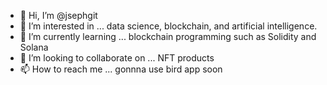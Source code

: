 - 👋 Hi, I’m @jsephgit
- 👀 I’m interested in ... data science, blockchain, and artificial intelligence.
- 🌱 I’m currently learning ... blockchain programming such as Solidity and Solana
- 💞️ I’m looking to collaborate on ... NFT products
- 📫 How to reach me ... gonnna use bird app soon

<!---
jsephgit/jsephgit is a ✨ special ✨ repository because its `README.md` (this file) appears on your GitHub profile.
You can click the Preview link to take a look at your changes.
--->

